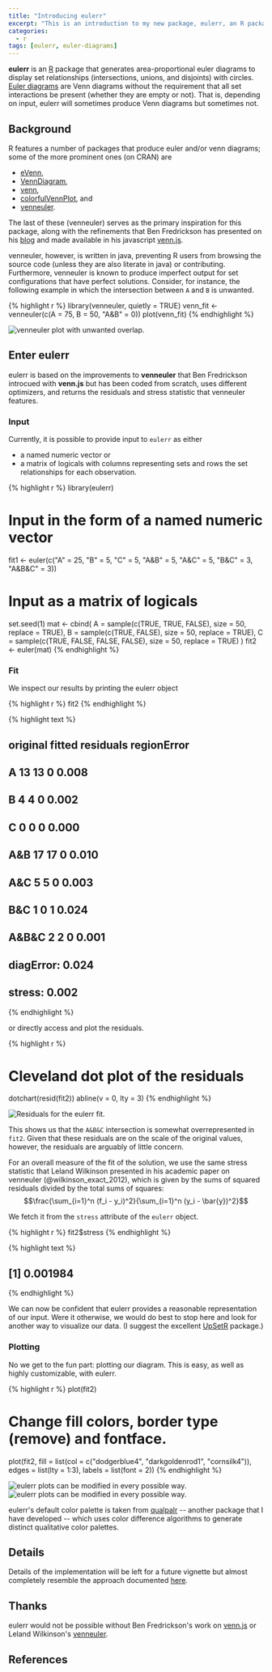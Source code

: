 ```yaml
---
title: "Introducing eulerr"
excerpt: "This is an introduction to my new package, eulerr, an R package that computes and plots eulerr diagrams of set relationships."
categories:
  - r
tags: [eulerr, euler-diagrams]
---
```


**eulerr** is an [R](https://www.r-project.org) package that generates
area-proportional euler diagrams to display set
relationships (intersections, unions, and disjoints) with circles.
[Euler diagrams](https://en.wikipedia.org/wiki/Euler_diagram) are Venn
diagrams without the requirement that all set interactions be present (whether
they are empty or not). That is, depending on input, eulerr will sometimes
produce Venn diagrams but sometimes not.

## Background

R features a number of packages that produce euler and/or venn diagrams;
some of the more prominent ones (on CRAN) are

* [eVenn](https://cran.r-project.org/package=eVenn),
* [VennDiagram](https://cran.r-project.org/package=VennDiagram),
* [venn](https://cran.r-project.org/package=venn),
* [colorfulVennPlot](https://cran.r-project.org/package=colorfulVennPlot), and
* [venneuler](https://cran.r-project.org/package=venneuler).

The last of these (venneuler) serves as the primary inspiration for this package,
along with the refinements that Ben Fredrickson has presented on his
[blog](http://www.benfrederickson.com/) and made available in his javascript
[venn.js](https://github.com/benfred/venn.js).

venneuler, however, is written in java, preventing R users from 
browsing the source code (unless they are also literate in java) or
contributing. Furthermore, venneuler is known to produce imperfect output for
set configurations that have perfect solutions. Consider,
for instance, the following example in which the intersection between `A` and
`B` is unwanted.


{% highlight r %}
library(venneuler, quietly = TRUE)
venn_fit <- venneuler(c(A = 75, B = 50, "A&B" = 0))
plot(venn_fit)
{% endhighlight %}

![venneuler plot with unwanted overlap.](/figure/posts/2016-10-19-introducing-eulerr/venneuler_failure-1.png)

## Enter eulerr

eulerr is based on the improvements to **venneuler** that Ben Fredrickson
introcued with **venn.js** but has been coded from scratch, uses different
optimizers, and returns the residuals and stress statistic that venneuler
features. 

### Input

Currently, it is possible to provide input to `eulerr` as either

* a named numeric vector or
* a matrix of logicals with columns representing sets and rows the set
relationships for each observation.


{% highlight r %}
library(eulerr)

# Input in the form of a named numeric vector
fit1 <- euler(c("A" = 25, "B" = 5, "C" = 5,
                "A&B" = 5, "A&C" = 5, "B&C" = 3,
                "A&B&C" = 3))

# Input as a matrix of logicals
set.seed(1)
mat <-
  cbind(
    A = sample(c(TRUE, TRUE, FALSE), size = 50, replace = TRUE),
    B = sample(c(TRUE, FALSE), size = 50, replace = TRUE),
    C = sample(c(TRUE, FALSE, FALSE, FALSE), size = 50, replace = TRUE)
  )
fit2 <- euler(mat)
{% endhighlight %}

### Fit

We inspect our results by printing the eulerr object


{% highlight r %}
fit2
{% endhighlight %}



{% highlight text %}
##       original fitted residuals regionError
## A           13     13         0       0.008
## B            4      4         0       0.002
## C            0      0         0       0.000
## A&B         17     17         0       0.010
## A&C          5      5         0       0.003
## B&C          1      0         1       0.024
## A&B&C        2      2         0       0.001
## 
## diagError: 0.024 
## stress:    0.002
{% endhighlight %}

or directly access and plot the residuals.


{% highlight r %}
# Cleveland dot plot of the residuals
dotchart(resid(fit2))
abline(v = 0, lty = 3)
{% endhighlight %}

![Residuals for the eulerr fit.](/figure/posts/2016-10-19-introducing-eulerr/residual_plot-1.png)

This shows us that the `A&B&C` intersection is somewhat overrepresented in
`fit2`. Given that these residuals are on the scale of the original
values, however, the residuals are arguably of little concern.

For an overall measure of the fit of the solution, we use the same stress
statistic that Leland Wilkinson presented in his academic paper on venneuler 
(@wilkinson_exact_2012), which is given by the sums of squared residuals divided
by the total sums of squares:
$$\frac{\sum_{i=1}^n (f_i - y_i)^2}{\sum_{i=1}^n (y_i - \bar{y})^2}$$

We fetch it from the `stress` attribute of the `eulerr` object.


{% highlight r %}
fit2$stress
{% endhighlight %}



{% highlight text %}
## [1] 0.001984
{% endhighlight %}

We can now be confident that eulerr provides a reasonable representation of
our input. Were it otherwise, we would do best to stop here and look for another
way to visualize our data. (I suggest the excellent
[UpSetR](https://cran.r-project.org/package=UpSetR) package.)

### Plotting

No we get to the fun part: plotting our diagram. This is easy, as well as
highly customizable, with eulerr.


{% highlight r %}
plot(fit2)

# Change fill colors, border type (remove) and fontface.
plot(fit2,
     fill = list(col = c("dodgerblue4", "darkgoldenrod1", "cornsilk4")),
     edges = list(lty = 1:3),
     labels = list(font = 2))
{% endhighlight %}

![eulerr plots can be modified in every possible way.](/figure/posts/2016-10-19-introducing-eulerr/eulerr_plot-1.png)![eulerr plots can be modified in every possible way.](/figure/posts/2016-10-19-introducing-eulerr/eulerr_plot-2.png)

eulerr's default color palette is taken from
[qualpalr](https://cran.r-project.org/package=qualpalr) -- another
package that I have developed -- which uses color difference algorithms to 
generate distinct qualitative color palettes.

## Details

Details of the implementation will be left for a future vignette but almost
completely resemble the approach documented
[here](http://www.benfrederickson.com/better-venn-diagrams/).

## Thanks

eulerr would not be possible without Ben Fredrickson's work on
[venn.js](http://www.benfrederickson.com) or Leland Wilkinson's
[venneuler](https://cran.r-project.org/package=venneuler).

## References
